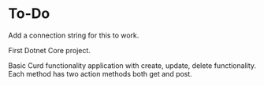 # To-Do

Add a connection string for this to work.

First Dotnet Core project.

Basic Curd functionality application with create, update, delete functionality. 
Each method has two action methods both get and post.
